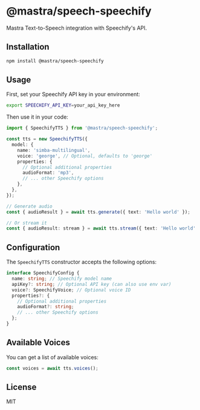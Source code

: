 # @mastra/speech-speechify

Mastra Text-to-Speech integration with Speechify's API.

## Installation

```bash
npm install @mastra/speech-speechify
```

## Usage

First, set your Speechify API key in your environment:

```bash
export SPEECHIFY_API_KEY=your_api_key_here
```

Then use it in your code:

```typescript
import { SpeechifyTTS } from '@mastra/speech-speechify';

const tts = new SpeechifyTTS({
  model: {
    name: 'simba-multilingual',
    voice: 'george', // Optional, defaults to 'george'
    properties: {
      // Optional additional properties
      audioFormat: 'mp3',
      // ... other Speechify options
    },
  },
});

// Generate audio
const { audioResult } = await tts.generate({ text: 'Hello world' });

// Or stream it
const { audioResult: stream } = await tts.stream({ text: 'Hello world' });
```

## Configuration

The `SpeechifyTTS` constructor accepts the following options:

```typescript
interface SpeechifyConfig {
  name: string; // Speechify model name
  apiKey?: string; // Optional API key (can also use env var)
  voice?: SpeechifyVoice; // Optional voice ID
  properties?: {
    // Optional additional properties
    audioFormat?: string;
    // ... other Speechify options
  };
}
```

## Available Voices

You can get a list of available voices:

```typescript
const voices = await tts.voices();
```

## License

MIT
